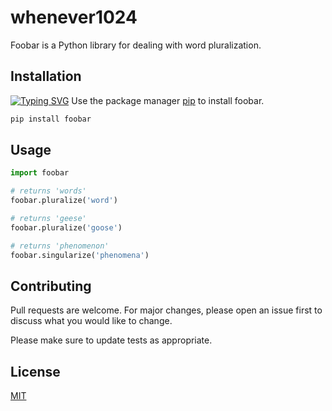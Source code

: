 # whenever1024

Foobar is a Python library for dealing with word pluralization.

## Installation
[![Typing SVG](https://readme-typing-svg.herokuapp.com?color=%2336BCF7&lines=Felix+Daudi+%7C+Python+dev)](https://git.io/typing-svg)
Use the package manager [pip](https://pip.pypa.io/en/stable/) to install foobar.

```bash
pip install foobar
```

## Usage

```python
import foobar

# returns 'words'
foobar.pluralize('word')

# returns 'geese'
foobar.pluralize('goose')

# returns 'phenomenon'
foobar.singularize('phenomena')
```

## Contributing
Pull requests are welcome. For major changes, please open an issue first to discuss what you would like to change.

Please make sure to update tests as appropriate.

## License
[MIT](https://choosealicense.com/licenses/mit/)
